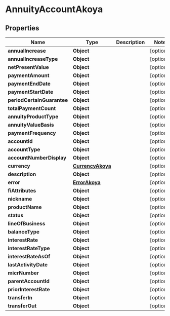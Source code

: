 

# AnnuityAccountAkoya


## Properties

| Name | Type | Description | Notes |
|------------ | ------------- | ------------- | -------------|
|**annualIncrease** | **Object** |  |  [optional] |
|**annualIncreaseType** | **Object** |  |  [optional] |
|**netPresentValue** | **Object** |  |  [optional] |
|**paymentAmount** | **Object** |  |  [optional] |
|**paymentEndDate** | **Object** |  |  [optional] |
|**paymentStartDate** | **Object** |  |  [optional] |
|**periodCertainGuarantee** | **Object** |  |  [optional] |
|**totalPaymentCount** | **Object** |  |  [optional] |
|**annuityProductType** | **Object** |  |  [optional] |
|**annuityValueBasis** | **Object** |  |  [optional] |
|**paymentFrequency** | **Object** |  |  [optional] |
|**accountId** | **Object** |  |  [optional] |
|**accountType** | **Object** |  |  [optional] |
|**accountNumberDisplay** | **Object** |  |  [optional] |
|**currency** | [**CurrencyAkoya**](CurrencyAkoya.md) |  |  [optional] |
|**description** | **Object** |  |  [optional] |
|**error** | [**ErrorAkoya**](ErrorAkoya.md) |  |  [optional] |
|**fiAttributes** | **Object** |  |  [optional] |
|**nickname** | **Object** |  |  [optional] |
|**productName** | **Object** |  |  [optional] |
|**status** | **Object** |  |  [optional] |
|**lineOfBusiness** | **Object** |  |  [optional] |
|**balanceType** | **Object** |  |  [optional] |
|**interestRate** | **Object** |  |  [optional] |
|**interestRateType** | **Object** |  |  [optional] |
|**interestRateAsOf** | **Object** |  |  [optional] |
|**lastActivityDate** | **Object** |  |  [optional] |
|**micrNumber** | **Object** |  |  [optional] |
|**parentAccountId** | **Object** |  |  [optional] |
|**priorInterestRate** | **Object** |  |  [optional] |
|**transferIn** | **Object** |  |  [optional] |
|**transferOut** | **Object** |  |  [optional] |



